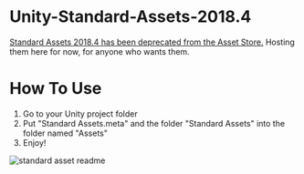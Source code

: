 # Unity-Standard-Assets-2018.4

[Standard Assets 2018.4 has been deprecated from the Asset Store.](https://assetstore.unity.com/packages/essentials/asset-packs/standard-assets-2018-4-check-out-starter-assets-first-person-thi-32351) Hosting them here for now, for anyone who wants them.

# How To Use

1.  Go to your Unity project folder
2.  Put "Standard Assets.meta" and the folder "Standard Assets" into the folder named "Assets"
3.  Enjoy!

![standard asset readme](https://github.com/supinzhen/Unity-Standard-Assets-2018.4/assets/105630998/a4305e16-8c8b-48ec-a981-f45f513fe6d5)
